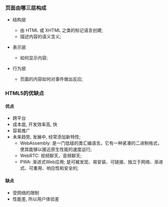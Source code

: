 ### 页面由哪三层构成

* 结构层
  + 由 HTML 或 XHTML 之类的标记语言创建; 
  + 描述内容的语义含义; 

* 表示层
  + 如何显示内容; 

* 行为层
  + 页面的内容如何对事件做出反应; 

### HTML5的优缺点

#### 优点
* 跨平台
* 成本底, 开发效率高, 快
* 容易推广
* 未来趋势, 发展中, 经常添加新特性; 
  + WebAssembly: 是一门低级的类汇编语言。它有一种紧凑的二进制格式，使其能够以接近原生性能的速度运行; 
  + WebRTC: 视频聊天，音频聊天; 
  + PWA: 渐进式Web应用; 是可被发现、易安装、可链接、独立于网络、渐进式、可重用、响应性和安全的; 

#### 缺点
* 受网络的限制
* 性能差, 所以用户体验差